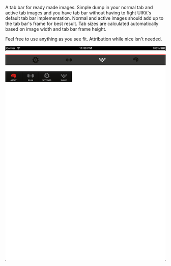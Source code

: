 A tab bar for ready made images. Simple dump in your normal tab and active tab images and you have tab bar without having to fight UIKit's default tab bar implementation. Normal and active images should add up to the tab bar's frame for best result. Tab sizes are calculated automatically based on image width and tab bar frame height. 

Feel free to use anything as you see fit. Attribution while nice isn't needed. 

![Sample Screenshot](https://github.com/parabolicriver/ios-tab-bar/blob/master/screenshot.png "iPad Simulator with sample iPad and iPhone tab bar")